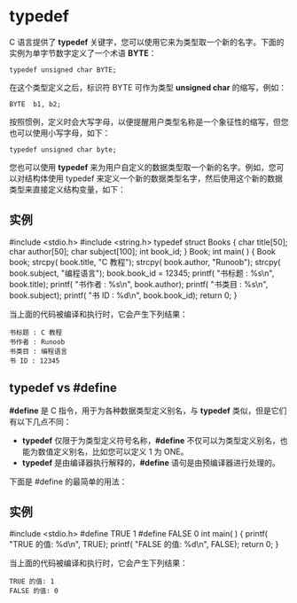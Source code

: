 # typedef

C 语言提供了 **typedef** 关键字，您可以使用它来为类型取一个新的名字。下面的实例为单字节数字定义了一个术语 **BYTE**：

```
typedef unsigned char BYTE;
```

在这个类型定义之后，标识符 BYTE 可作为类型 **unsigned char** 的缩写，例如：

```
BYTE  b1, b2;
```

按照惯例，定义时会大写字母，以便提醒用户类型名称是一个象征性的缩写，但您也可以使用小写字母，如下：

```
typedef unsigned char byte;
```

您也可以使用 **typedef** 来为用户自定义的数据类型取一个新的名字。例如，您可以对结构体使用 typedef 来定义一个新的数据类型名字，然后使用这个新的数据类型来直接定义结构变量，如下：

## 实例

\#include <stdio.h> #include <string.h>  typedef struct Books {   char  title[50];   char  author[50];   char  subject[100];   int   book_id; } Book;  int main( ) {   Book book;    strcpy( book.title, "C 教程");   strcpy( book.author, "Runoob");    strcpy( book.subject, "编程语言");   book.book_id = 12345;    printf( "书标题 : %s\n", book.title);   printf( "书作者 : %s\n", book.author);   printf( "书类目 : %s\n", book.subject);   printf( "书 ID : %d\n", book.book_id);    return 0; }

当上面的代码被编译和执行时，它会产生下列结果：

```
书标题 : C 教程
书作者 : Runoob
书类目 : 编程语言
书 ID : 12345
```

## typedef vs #define

**#define** 是 C 指令，用于为各种数据类型定义别名，与 **typedef** 类似，但是它们有以下几点不同：

- **typedef** 仅限于为类型定义符号名称，**#define** 不仅可以为类型定义别名，也能为数值定义别名，比如您可以定义 1 为 ONE。
- **typedef** 是由编译器执行解释的，**#define** 语句是由预编译器进行处理的。

下面是 #define 的最简单的用法：

## 实例

\#include <stdio.h>  #define TRUE  1 #define FALSE 0  int main( ) {   printf( "TRUE 的值: %d\n", TRUE);   printf( "FALSE 的值: %d\n", FALSE);    return 0; }

当上面的代码被编译和执行时，它会产生下列结果：

```
TRUE 的值: 1
FALSE 的值: 0
```